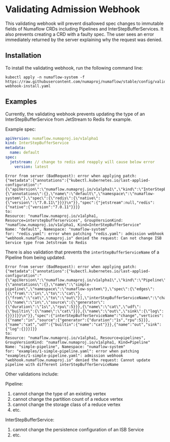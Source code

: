 # Validating Admission Webhook

This validating webhook will prevent disallowed spec changes to immutable fields of Numaflow CRDs including Pipelines and InterStepBufferServices.
It also prevents creating a CRD with a faulty spec.
The user sees an error immediately returned by the server explaining why the request was denied.

## Installation

To install the validating webhook, run the following command line:

```shell
kubectl apply -n numaflow-system -f https://raw.githubusercontent.com/numaproj/numaflow/stable/config/validating-webhook-install.yaml
```

## Examples

Currently, the validating webhook prevents updating the type of an InterStepBufferService from JetStream to Redis for example.

Example spec:
```yaml
apiVersion: numaflow.numaproj.io/v1alpha1
kind: InterStepBufferService
metadata:
  name: default
spec:
  jetstream: // change to redis and reapply will cause below error
    version: latest
```

```shell
Error from server (BadRequest): error when applying patch:
{"metadata":{"annotations":{"kubectl.kubernetes.io/last-applied-configuration":"{\"apiVersion\":\"numaflow.numaproj.io/v1alpha1\",\"kind\":\"InterStepBufferService\",\"metadata\":{\"annotations\":{},\"name\":\"default\",\"namespace\":\"numaflow-system\"},\"spec\":{\"redis\":{\"native\":{\"version\":\"7.0.11\"}}}}\n"}},"spec":{"jetstream":null,"redis":{"native":{"version":"7.0.11"}}}}
to:
Resource: "numaflow.numaproj.io/v1alpha1, Resource=interstepbufferservices", GroupVersionKind: "numaflow.numaproj.io/v1alpha1, Kind=InterStepBufferService"
Name: "default", Namespace: "numaflow-system"
for: "redis.yaml": error when patching "redis.yaml": admission webhook "webhook.numaflow.numaproj.io" denied the request: Can not change ISB Service type from Jetstream to Redis
```

There is also validation that prevents the `interStepBufferServiceName` of a Pipeline from being updated.

```shell
Error from server (BadRequest): error when applying patch:
{"metadata":{"annotations":{"kubectl.kubernetes.io/last-applied-configuration":"{\"apiVersion\":\"numaflow.numaproj.io/v1alpha1\",\"kind\":\"Pipeline\",\"metadata\":{\"annotations\":{},\"name\":\"simple-pipeline\",\"namespace\":\"numaflow-system\"},\"spec\":{\"edges\":[{\"from\":\"in\",\"to\":\"cat\"},{\"from\":\"cat\",\"to\":\"out\"}],\"interStepBufferServiceName\":\"change\",\"vertices\":[{\"name\":\"in\",\"source\":{\"generator\":{\"duration\":\"1s\",\"rpu\":5}}},{\"name\":\"cat\",\"udf\":{\"builtin\":{\"name\":\"cat\"}}},{\"name\":\"out\",\"sink\":{\"log\":{}}}]}}\n"}},"spec":{"interStepBufferServiceName":"change","vertices":[{"name":"in","source":{"generator":{"duration":"1s","rpu":5}}},{"name":"cat","udf":{"builtin":{"name":"cat"}}},{"name":"out","sink":{"log":{}}}]}}
to:
Resource: "numaflow.numaproj.io/v1alpha1, Resource=pipelines", GroupVersionKind: "numaflow.numaproj.io/v1alpha1, Kind=Pipeline"
Name: "simple-pipeline", Namespace: "numaflow-system"
for: "examples/1-simple-pipeline.yaml": error when patching "examples/1-simple-pipeline.yaml": admission webhook "webhook.numaflow.numaproj.io" denied the request: Cannot update pipeline with different interStepBufferServiceName
```

Other validations include:

Pipeline:

1. cannot change the type of an existing vertex 
2. cannot change the partition count of a reduce vertex
3. cannot change the storage class of a reduce vertex
4. etc.

InterStepBufferService:

1. cannot change the persistence configuration of an ISB Service
2. etc.
